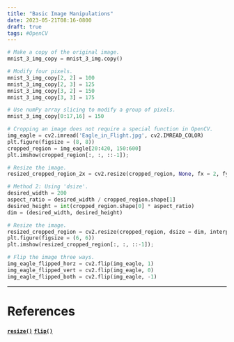 ```yaml
---
title: "Basic Image Manipulations"
date: 2023-05-21T08:16-0800
draft: true
tags: #OpenCV
---
```


```python
# Make a copy of the original image.
mnist_3_img_copy = mnist_3_img.copy()

# Modify four pixels.
mnist_3_img_copy[2, 2] = 100
mnist_3_img_copy[2, 3] = 125
mnist_3_img_copy[3, 2] = 150
mnist_3_img_copy[3, 3] = 175

# Use numPy array slicing to modify a group of pixels.
mnist_3_img_copy[0:17,16] = 150

# Cropping an image does not require a special function in OpenCV.
img_eagle = cv2.imread('Eagle_in_Flight.jpg', cv2.IMREAD_COLOR)
plt.figure(figsize = (8, 8))
cropped_region = img_eagle[20:420, 150:600]
plt.imshow(cropped_region[:, :, ::-1]);

# Resize the image.
resized_cropped_region_2x = cv2.resize(cropped_region, None, fx = 2, fy = 2)

# Method 2: Using 'dsize'.
desired_width = 200
aspect_ratio = desired_width / cropped_region.shape[1]
desired_height = int(cropped_region.shape[0] * aspect_ratio)
dim = (desired_width, desired_height)

# Resize the image.
resized_cropped_region = cv2.resize(cropped_region, dsize = dim, interpolation = cv2.INTER_AREA)
plt.figure(figsize = (6, 6))
plt.imshow(resized_cropped_region[:, :, ::-1]);

# Flip the image three ways.
img_eagle_flipped_horz = cv2.flip(img_eagle, 1)
img_eagle_flipped_vert = cv2.flip(img_eagle, 0)
img_eagle_flipped_both = cv2.flip(img_eagle, -1)
```

---
# References

[**`resize()`**](https://docs.opencv.org/4.5.2/da/d54/group__imgproc__transform.html#ga47a974309e9102f5f08231edc7e7529d)
[**`flip()`**](https://docs.opencv.org/4.5.2/d2/de8/group__core__array.html#gaca7be533e3dac7feb70fc60635adf441)
